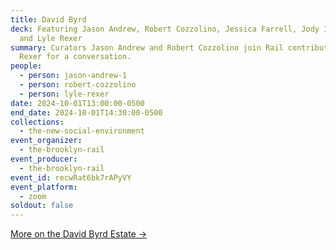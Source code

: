 ```yaml
---
title: David Byrd
deck: Featuring Jason Andrew, Robert Cozzolino, Jessica Farrell, Jody Isaacson,
  and Lyle Rexer
summary: Curators Jason Andrew and Robert Cozzolino join Rail contributor Lyle
  Rexer for a conversation.
people:
  - person: jason-andrew-1
  - person: robert-cozzolino
  - person: lyle-rexer
date: 2024-10-01T13:00:00-0500
end_date: 2024-10-01T14:30:00-0500
collections:
  - the-new-social-environment
event_organizer:
  - the-brooklyn-rail
event_producer:
  - the-brooklyn-rail
event_id: recwRat6bk7rAPyVY
event_platform:
  - zoom
soldout: false
---
```

[M﻿ore on the David Byrd Estate →](https://www.davidbyrdestate.com/)